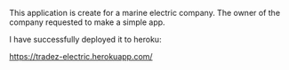 This application is create for a marine electric company. The owner of the company requested to make a simple app. 

I have successfully deployed it to heroku:

https://tradez-electric.herokuapp.com/

